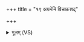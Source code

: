 +++
title = "१९ अयमेमि विचाकशद्"

+++
<details><summary>मूलम् (VS)</summary>

अ॒यमे॑मि वि॒चाक॑शद्विचि॒न्वन्दास॒मार्य॑म्।  
पिबा॑मि पाक॒सुत्व॑नो॒ऽभि धीर॑मचाकशं॒ विश्व॑स्मा॒दिन्द्र॒ उत्त॑रः ॥
</details>